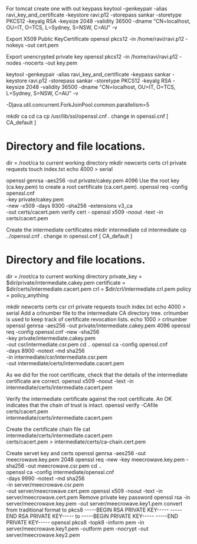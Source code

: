 For tomcat create one with out keypass
keytool -genkeypair -alias ravi_key_and_certificate -keystore ravi.p12 -storepass sankar -storetype PKCS12 -keyalg RSA -keysize 2048 -validity 36500 -dname "CN=localhost, OU=IT, O=TCS, L=Sydney, S=NSW, C=AU" -v

Export X509 Public KeyCertificate
openssl pkcs12 -in /home/ravi/ravi.p12 -nokeys -out cert.pem

Export unencrypted private key
openssl pkcs12 -in /home/ravi/ravi.p12 -nodes -nocerts -out key.pem

keytool -genkeypair -alias ravi_key_and_certificate -keypass sankar -keystore ravi.p12 -storepass sankar -storetype PKCS12 -keyalg RSA -keysize 2048 -validity 36500 -dname "CN=localhost, OU=IT, O=TCS, L=Sydney, S=NSW, C=AU" -v

-Djava.util.concurrent.ForkJoinPool.common.parallelism=5

mkdir ca
cd ca
cp /usr/lib/ssl/openssl.cnf .
change in openssl.cnf
[ CA_default ]
# Directory and file locations.
dir               = /root/ca
to current working directory
mkdir newcerts certs crl private requests
touch index.txt
echo 4000 > serial

openssl genrsa -aes256 -out private/cakey.pem 4096
Use the root key (ca.key.pem) to create a root certificate (ca.cert.pem).
openssl req -config openssl.cnf \
      -key private/cakey.pem \
      -new -x509 -days 9300 -sha256 -extensions v3_ca \
      -out certs/cacert.pem
verify cert - openssl x509 -noout -text -in certs/cacert.pem

Create the intermediate certificates
mkdir intermediate
cd intermediate
cp ../openssl.cnf .
change in openssl.cnf
[ CA_default ]
# Directory and file locations.
dir               = /root/ca
to current working directory
private_key     = $dir/private/intermediate.cakey.pem
certificate     = $dir/certs/intermediate.cacert.pem
crl             = $dir/crl/intermediate.crl.pem
policy          = policy_anything

mkdir newcerts certs csr crl private requests
touch index.txt
echo 4000 > serial
Add a crlnumber file to the intermediate CA directory tree. crlnumber is used to keep track of certificate revocation lists.
echo 1000 > crlnumber
openssl genrsa -aes256 -out private/intermediate.cakey.pem 4096
openssl req -config openssl.cnf -new -sha256 \
      -key private/intermediate.cakey.pem \
      -out csr/intermediate.csr.pem
cd ..
openssl ca -config openssl.cnf \
      -days 8900 -notext -md sha256 \
      -in intermediate/csr/intermediate.csr.pem \
      -out intermediate/certs/intermediate.cacert.pem   

As we did for the root certificate, check that the details of the intermediate certificate are correct.
openssl x509 -noout -text -in intermediate/certs/intermediate.cacert.pem

Verify the intermediate certificate against the root certificate. An OK indicates that the chain of trust is intact.
openssl verify -CAfile certs/cacert.pem \
      intermediate/certs/intermediate.cacert.pem

Create the certificate chain file
cat intermediate/certs/intermediate.cacert.pem \
      certs/cacert.pem > intermediate/certs/ca-chain.cert.pem

Create servet key and certs
openssl genrsa -aes256 -out meecrowave.key.pem 2048
openssl req -new -key meecrowave.key.pem -sha256 -out meecrowave.csr.pem
cd ..   
openssl ca -config intermediate/openssl.cnf \
      -days 9990 -notext -md sha256 \
      -in server/meecrowave.csr.pem \
      -out server/meecrowave.cert.pem
openssl x509 -noout -text -in server/meecrowave.cert.pem
Remove private key password
openssl rsa -in server/meecrowave.key.pem -out server/meecrowave.key1.pem
convert from traditional format to pkcs8
-----BEGIN RSA PRIVATE KEY-----
-----END RSA PRIVATE KEY-----
to
-----BEGIN PRIVATE KEY-----
-----END PRIVATE KEY-----
openssl pkcs8 -topk8 -inform pem -in server/meecrowave.key1.pem -outform pem -nocrypt -out server/meecrowave.key2.pem